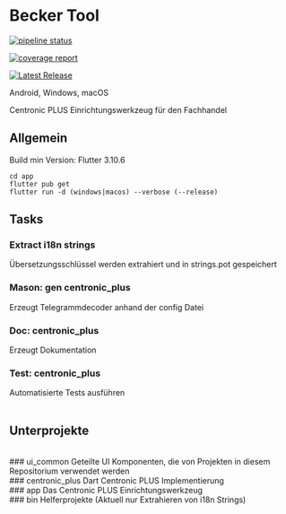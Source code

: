 # Becker Tool

[![pipeline status](https://gitlab.becker-antriebe.com/entwicklung_elektronik/centronic_plus_installation_tool/badges/master/pipeline.svg)](https://gitlab.becker-antriebe.com/entwicklung_elektronik/centronic_plus_installation_tool/-/commits/master) 

[![coverage report](https://gitlab.becker-antriebe.com/entwicklung_elektronik/centronic_plus_installation_tool/badges/master/coverage.svg)](https://gitlab.becker-antriebe.com/entwicklung_elektronik/centronic_plus_installation_tool/-/commits/master) 

[![Latest Release](https://gitlab.becker-antriebe.com/entwicklung_elektronik/centronic_plus_installation_tool/-/badges/release.svg)](https://gitlab.becker-antriebe.com/entwicklung_elektronik/centronic_plus_installation_tool/-/releases) 



Android, Windows, macOS

Centronic PLUS Einrichtungswerkzeug für den Fachhandel

## Allgemein
Build min Version: Flutter 3.10.6
````
cd app
flutter pub get
flutter run -d (windows|macos) --verbose (--release)
````

## Tasks
### Extract i18n strings
Übersetzungsschlüssel werden extrahiert und in strings.pot gespeichert
<br>
### Mason: gen centronic_plus
Erzeugt Telegrammdecoder anhand der config Datei
<br>
### Doc: centronic_plus
Erzeugt Dokumentation
<br>
### Test: centronic_plus
Automatisierte Tests ausführen
<br>
<br>
## Unterprojekte
<br>
### ui_common
Geteilte UI Komponenten, die von Projekten in diesem Repositorium verwendet werden
<br>
### centronic_plus
Dart Centronic PLUS Implementierung
<br>
### app
Das Centronic PLUS Einrichtungswerkzeug
<br>
### bin
Helferprojekte (Aktuell nur Extrahieren von i18n Strings)
